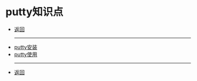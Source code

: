 # putty知识点

- [返回](./)
  ***
- [putty安装](putty-install.md)  
- [putty使用](putty-base.md)  
  ***
- [返回](./)